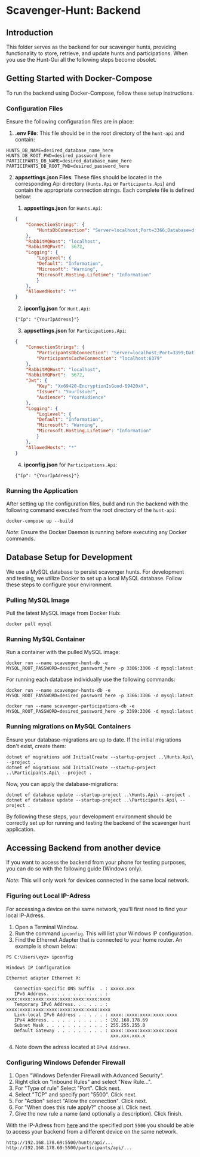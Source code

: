 # Scavenger-Hunt: Backend

## Introduction

This folder serves as the backend for our scavenger hunts, providing functionality to store, retrieve, and update hunts and participations.
When you use the Hunt-Gui all the following steps become obsolet.

## Getting Started with Docker-Compose

To run the backend using Docker-Compose, follow these setup instructions.

### Configuration Files

Ensure the following configuration files are in place:

1. **.env File**: This file should be in the root directory of the `hunt-api` and contain:

```shell
HUNTS_DB_NAME=desired_database_name_here
HUNTS_DB_ROOT_PWD=desired_password_here
PARTICIPANTS_DB_NAME=desired_database_name_here
PARTICIPANTS_DB_ROOT_PWD=desired_password_here
```

2. **appsettings.json Files**: These files should be located in the corresponding Api directory (`Hunts.Api` or `Participants.Api`) and contain the appropriate connection strings. Each complete file is defined below:

    1. **appsettings.json** for `Hunts.Api`:

    ```json
    {
        "ConnectionStrings": {
            "HuntsDbConnection": "Server=localhost;Port=3366;Database=desired_database_name_here;User=root;Password=desired_password_here"
        },
        "RabbitMQHost": "localhost",
        "RabbitMQPort":  5672,
        "Logging": {
            "LogLevel": {
            "Default": "Information",
            "Microsoft": "Warning",
            "Microsoft.Hosting.Lifetime": "Information"
            }
        },
        "AllowedHosts": "*"
    }
    ```

    2. **ipconfig.json** for `Hunt.Api`:
    ```
    {"Ip": "{YourIpAdress}"}
    ```

    3. **appsettings.json** for `Participations.Api`:

    ```json
    {
        "ConnectionStrings": {
            "ParticipantsDbConnection": "Server=localhost;Port=3399;Database=desired_database_name_here;User=root;Password=desired_password_here",
            "ParticipantsCacheConnection": "localhost:6379"
        },
        "RabbitMQHost": "localhost",
        "RabbitMQPort":  5672,
        "Jwt": {
            "Key": "Xx69420-EncryptionIsGood-69420xX",
            "Issuer": "YourIssuer",
            "Audience": "YourAudience"
        },
        "Logging": {
            "LogLevel": {
            "Default": "Information",
            "Microsoft": "Warning",
            "Microsoft.Hosting.Lifetime": "Information"
            }
        },
        "AllowedHosts": "*"
    }
    ```
    4. **ipconfig.json** for `Participations.Api`:
    ```
    {"Ip": "{YourIpAdress}"}
    ```

### Running the Application

After setting up the configuration files, build and run the backend with the following command executed from the root directory of the `hunt-api`:

```shell
docker-compose up --build
```

_Note_: Ensure the Docker Daemon is running before executing any Docker commands.

## Database Setup for Development

We use a MySQL database to persist scavenger hunts. For development and testing, we utilize Docker to set up a local MySQL database. Follow these steps to configure your environment.

### Pulling MySQL Image

Pull the latest MySQL image from Docker Hub:

```shell
docker pull mysql
```

### Running MySQL Container

Run a container with the pulled MySQL image:

```shell
docker run --name scavenger-hunt-db -e MYSQL_ROOT_PASSWORD=desired_password_here -p 3306:3306 -d mysql:latest
```

For running each database individually use the following commands:

```shell
docker run --name scavenger-hunts-db -e MYSQL_ROOT_PASSWORD=desired_password_here -p 3366:3306 -d mysql:latest

docker run --name scavenger-participations-db -e MYSQL_ROOT_PASSWORD=desired_password_here -p 3399:3306 -d mysql:latest
```

### Running migrations on MySQL Containers

Ensure your database-migrations are up to date. If the initial migrations don't exist, create them:

```shell
dotnet ef migrations add InitialCreate --startup-project ..\Hunts.Api\ --project .
dotnet ef migrations add InitialCreate --startup-project ..\Participants.Api\ --project .
```

Now, you can apply the database-migrations:

```shell
dotnet ef database update --startup-project ..\Hunts.Api\ --project .
dotnet ef database update --startup-project ..\Participants.Api\ --project .
```

By following these steps, your development environment should be correctly set up for running and testing the backend of the scavenger hunt application.

## Accessing Backend from another device

If you want to access the backend from your phone for testing purposes, you can do so with the following guide (Windows only).

_Note_: This will only work for devices connected in the same local network.

### Figuring out Local IP-Adress

For accessing a device on the same network, you'll first need to find your local IP-Adress.

1) Open a Terminal Window.
2) Run the command `ipconfig`. This will list your Windows IP configuration.
3) Find the Ethernet Adapter that is connected to your home router. An example is shown below:

```shell
PS C:\Users\xyz> ipconfig

Windows IP Configuration

Ethernet adapter Ethernet X:

   Connection-specific DNS Suffix  . : xxxxx.xxx
   IPv6 Address. . . . . . . . . . . : xxxx:xxxx:xxxx:xxxx:xxxx:xxxx:xxxx:xxxx
   Temporary IPv6 Address. . . . . . : xxxx:xxxx:xxxx:xxxx:xxxx:xxxx:xxxx:xxxx
   Link-local IPv6 Address . . . . . : xxxx::xxxx:xxxx:xxxx:xxxx
   IPv4 Address. . . . . . . . . . . : 192.168.178.69
   Subnet Mask . . . . . . . . . . . : 255.255.255.0
   Default Gateway . . . . . . . . . : xxxx::xxxx:xxxx:xxxx:xxxx
                                       xxx.xxx.xxx.x
```

4) Note down the adress located at `IPv4 Address`.

### Configuring Windows Defender Firewall

1) Open "Windows Defender Firewall with Advanced Security".
2) Right click on "Inbound Rules" and select "New Rule...".
3) For "Type of rule" Select "Port". Click next.
4) Select "TCP" and specify port "5500". Click next.
5) For "Action" select "Allow the connection". Click next.
6) For "When does this rule apply?" choose all. Click next.
7) Give the new rule a name (and optionally a description). Click finish.

With the IP-Adress from [here](#figuring-out-local-ip-adress) and the specified port `5500` you should be able to access your backend from a different device on the same network.

```
http://192.168.178.69:5500/hunts/api/...
http://192.168.178.69:5500/participants/api/...
```